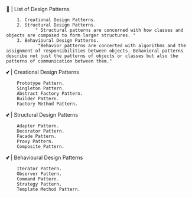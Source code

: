 💖 | List of Design Patterns

        1. Creational Design Patterns. 
        2. Structural Design Patterns.
               " Structural patterns are concerned with how classes and objects are composed to form larger structures. "
        3. Behavioural Design Patterns.
                "Behavior patterns are concerted with algorithms and the assignment of responsibilities between objects. Behavioral patterns describe not just the patterns of objects or classes but also the patterns of communication between them."

💕 | Creational Design Patterns
        
        Prototype Pattern.
        Singleton Pattern.
        Abstract Factory Pattern.
        Builder Pattern.
        Factory Method Pattern.

💕 | Structural  Design Patterns
        
        Adapter Pattern.
        Decorator Pattern.
        Facade Pattern.
        Proxy Pattern.
        Composite Pattern.

💕 | Behavioural  Design Patterns
        
        Iterator Pattern.
        Observer Pattern.
        Command Pattern.
        Strategy Pattern.
        Template Method Pattern. 
